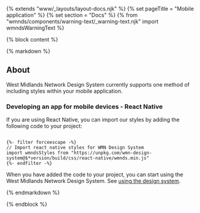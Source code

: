 {% extends "www/_layouts/layout-docs.njk" %}
{% set pageTitle = "Mobile application" %}
{% set section = "Docs" %}
{% from "wmnds/components/warning-text/_warning-text.njk" import wmndsWarningText %}

{% block content %}

{% markdown %}

## About

West Midlands Network Design System currently supports one method of including styles within your mobile application.

### Developing an app for mobile devices - React Native

If you are using React Native, you can import our styles by adding the following code to your project:

<pre><code class="javascript" tabindex="0">
{%- filter forceescape -%}
// Import react native styles for WMN Design System
import wmndsStyles from "https://unpkg.com/wmn-design-system@$*version/build/css/react-native/wmnds.min.js"
{%- endfilter -%}
</code></pre>

When you have added the code to your project, you can start using the West Midlands Network Design System. See [using the design system](../using-the-design-system/).

{% endmarkdown %}

{% endblock %}
